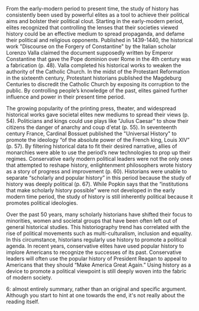 From the early-modern period to present time, the study of history has consistently been used by powerful elites as a tool to achieve their political aims and bolster their political clout. Starting in the early-modern period, elites recognized that controlling the lenses that their societies viewed history could be an effective medium to spread propaganda, and defame their political and religious opponents. Published in 1439-1440, the historical work "Discourse on the Forgery of Constantine" by the Italian scholar Lorenzo Valla claimed the document supposedly written by Emperor Constantine that gave the Pope dominion over Rome in the 4th century was a fabrication (p. 48). Valla completed his historical works to weaken the authority of the Catholic Church. In the midst of the Protestant Reformation in the sixteenth century, Protestant historians published the Magdeburg Centuries to discredit the Catholic Church by exposing its corruption to the public. By controlling people’s knowledge of the past, elites gained further influence and power in their present time period. 

The growing popularity of the printing press, theater, and widespread historical works gave societal elites new mediums to spread their views (p. 54). Politicians and kings could use plays like "Julius Caesar" to show their citizens the danger of anarchy and coup d'etat (p. 55). In seventeenth century France, Cardinal Bossuet published the "Universal History" to promote the ideology “of the absolute power of the French king, Louis XIV” (p. 57). By filtering historical data to fit their desired narrative, allies of monarchies were able to use the period’s new technologies to prop up their regimes. Conservative early modern political leaders were not the only ones that attempted to reshape history, enlightenment philosophers wrote history as a story of progress and improvement (p. 60). Historians were unable to separate “scholarly and popular history” in this period because the study of history was deeply political (p. 67). While Popkin says that the “institutions that make scholarly history possible” were not developed in the early modern time period, the study of history is still inherently political because it promotes political ideologies.

Over the past 50 years, many scholarly historians have shifted their focus to minorities, women and societal groups that have been often left out of general historical studies. This historiography trend has correlated with the rise of political movements such as multi-culturalism, inclusion and equality. In this circumstance, historians regularly use history to promote a political agenda. In recent years, conservative elites have used popular history to implore Americans to recognize the successes of its past. Conservative leaders will often use the popular history of President Reagan to appeal to Americans that they should “Make America Great Again.” Using history as a device to promote a political viewpoint is still deeply woven into the fabric of modern society.

6: almost entirely summary, rather than an original and specific argument. Although you start to hint at one towards the end, it's not really about the reading itself.
